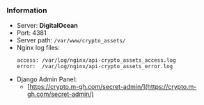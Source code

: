 ### Information

- Server: **DigitalOcean**
- Port: 4381
- Server path: `/var/www/crypto_assets/`
- Nginx log files:
    ```
    access: /var/log/nginx/api-crypto_assets_access.log
    error:  /var/log/nginx/api-crypto_assets_error.log
    ```
- Django Admin Panel:
    * [https://crypto.m-gh.com/secret-admin/](https://crypto.m-gh.com/secret-admin/)
